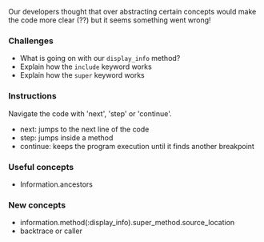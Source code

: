 Our developers thought that over abstracting certain concepts would make the code more clear (??) but it seems something went wrong!

### Challenges

- What is going on with our `display_info` method?
- Explain how the `include` keyword works
- Explain how the `super` keyword works

### Instructions

Navigate the code with 'next', 'step' or 'continue'.

- next: jumps to the next line of the code
- step: jumps inside a method
- continue: keeps the program execution until it finds another breakpoint

### Useful concepts

- Information.ancestors

### New concepts

- information.method(:display_info).super_method.source_location
- backtrace or caller
